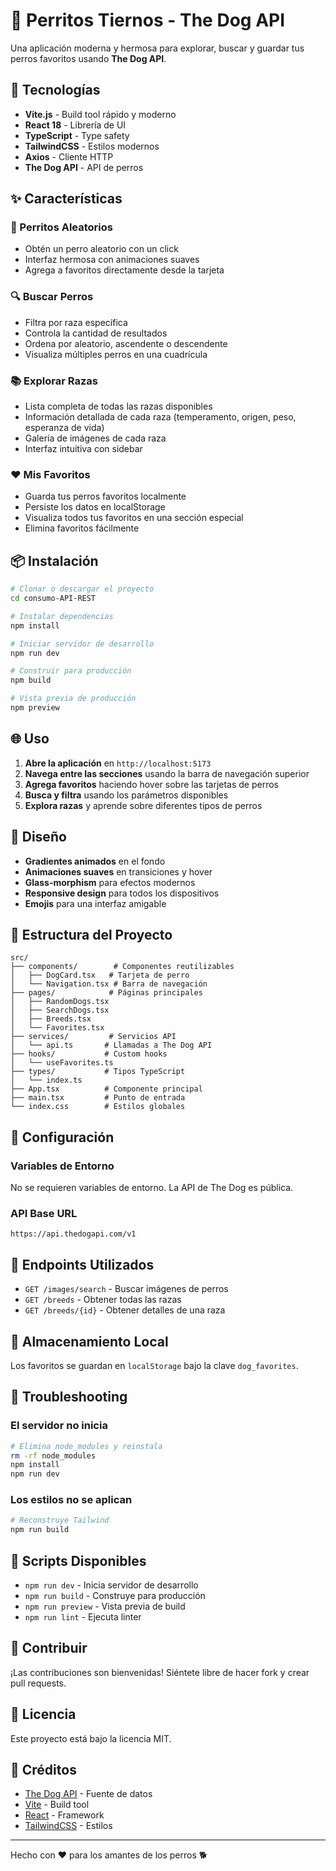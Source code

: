 # 🐶 Perritos Tiernos - The Dog API

Una aplicación moderna y hermosa para explorar, buscar y guardar tus perros favoritos usando **The Dog API**.

## 🚀 Tecnologías

- **Vite.js** - Build tool rápido y moderno
- **React 18** - Librería de UI
- **TypeScript** - Type safety
- **TailwindCSS** - Estilos modernos
- **Axios** - Cliente HTTP
- **The Dog API** - API de perros

## ✨ Características

### 🎲 Perritos Aleatorios
- Obtén un perro aleatorio con un click
- Interfaz hermosa con animaciones suaves
- Agrega a favoritos directamente desde la tarjeta

### 🔍 Buscar Perros
- Filtra por raza específica
- Controla la cantidad de resultados
- Ordena por aleatorio, ascendente o descendente
- Visualiza múltiples perros en una cuadrícula

### 📚 Explorar Razas
- Lista completa de todas las razas disponibles
- Información detallada de cada raza (temperamento, origen, peso, esperanza de vida)
- Galería de imágenes de cada raza
- Interfaz intuitiva con sidebar

### ❤️ Mis Favoritos
- Guarda tus perros favoritos localmente
- Persiste los datos en localStorage
- Visualiza todos tus favoritos en una sección especial
- Elimina favoritos fácilmente

## 📦 Instalación

```bash
# Clonar o descargar el proyecto
cd consumo-API-REST

# Instalar dependencias
npm install

# Iniciar servidor de desarrollo
npm run dev

# Construir para producción
npm build

# Vista previa de producción
npm preview
```

## 🌐 Uso

1. **Abre la aplicación** en `http://localhost:5173`
2. **Navega entre las secciones** usando la barra de navegación superior
3. **Agrega favoritos** haciendo hover sobre las tarjetas de perros
4. **Busca y filtra** usando los parámetros disponibles
5. **Explora razas** y aprende sobre diferentes tipos de perros

## 🎨 Diseño

- **Gradientes animados** en el fondo
- **Animaciones suaves** en transiciones y hover
- **Glass-morphism** para efectos modernos
- **Responsive design** para todos los dispositivos
- **Emojis** para una interfaz amigable

## 📁 Estructura del Proyecto

```
src/
├── components/        # Componentes reutilizables
│   ├── DogCard.tsx   # Tarjeta de perro
│   └── Navigation.tsx # Barra de navegación
├── pages/            # Páginas principales
│   ├── RandomDogs.tsx
│   ├── SearchDogs.tsx
│   ├── Breeds.tsx
│   └── Favorites.tsx
├── services/         # Servicios API
│   └── api.ts       # Llamadas a The Dog API
├── hooks/           # Custom hooks
│   └── useFavorites.ts
├── types/           # Tipos TypeScript
│   └── index.ts
├── App.tsx          # Componente principal
├── main.tsx         # Punto de entrada
└── index.css        # Estilos globales
```

## 🔧 Configuración

### Variables de Entorno
No se requieren variables de entorno. La API de The Dog es pública.

### API Base URL
```
https://api.thedogapi.com/v1
```

## 🎯 Endpoints Utilizados

- `GET /images/search` - Buscar imágenes de perros
- `GET /breeds` - Obtener todas las razas
- `GET /breeds/{id}` - Obtener detalles de una raza

## 💾 Almacenamiento Local

Los favoritos se guardan en `localStorage` bajo la clave `dog_favorites`.

## 🐛 Troubleshooting

### El servidor no inicia
```bash
# Elimina node_modules y reinstala
rm -rf node_modules
npm install
npm run dev
```

### Los estilos no se aplican
```bash
# Reconstruye Tailwind
npm run build
```

## 📝 Scripts Disponibles

- `npm run dev` - Inicia servidor de desarrollo
- `npm run build` - Construye para producción
- `npm run preview` - Vista previa de build
- `npm run lint` - Ejecuta linter

## 🤝 Contribuir

¡Las contribuciones son bienvenidas! Siéntete libre de hacer fork y crear pull requests.

## 📄 Licencia

Este proyecto está bajo la licencia MIT.

## 🙏 Créditos

- [The Dog API](https://thedogapi.com/) - Fuente de datos
- [Vite](https://vitejs.dev/) - Build tool
- [React](https://react.dev/) - Framework
- [TailwindCSS](https://tailwindcss.com/) - Estilos

---

Hecho con ❤️ para los amantes de los perros 🐕
